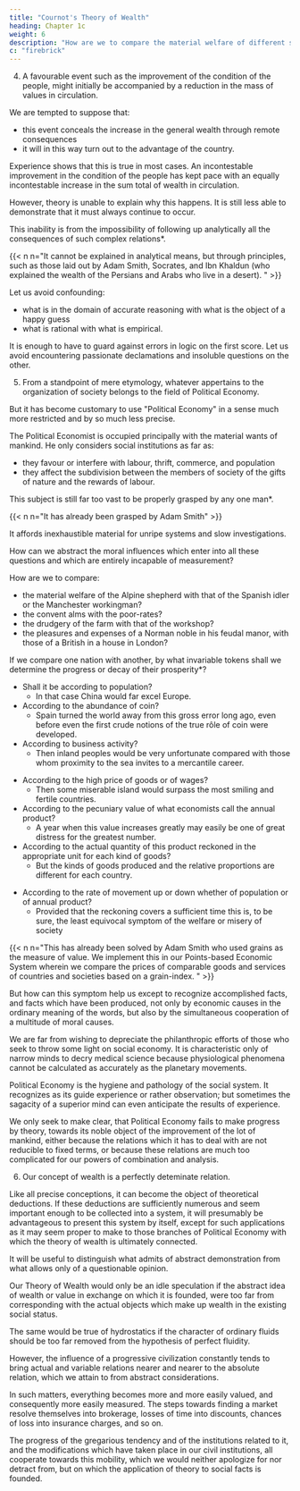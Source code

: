```yaml
---
title: "Cournot's Theory of Wealth"
heading: Chapter 1c
weight: 6
description: "How are we to compare the material welfare of different societies?"
c: "firebrick"
---
```


<!-- (for what other basis can be taken to estimate utility?) -->



4. A favourable event such as the improvement of the condition of the people, might initially be accompanied by a reduction in the mass of values in circulation. 

We are tempted to suppose that:
- this event conceals the increase in the general wealth through remote consequences
- it will in this way turn out to the advantage of the country. 

<!-- the majority of its inhabitants , has nevertheless for its first effect the diminution of , we are  -->

Experience shows that this is true in most cases. An incontestable improvement in the condition of the people has kept pace with an equally incontestable increase in the sum total of wealth in circulation. 

However, theory is unable to explain why this happens. It is still less able to demonstrate that it must always continue to occur. 

This inability is from the impossibility of following up analytically all the consequences of such complex relations*.

{{< n n="It cannot be explained in analytical means, but through principles, such as those laid out by Adam Smith, Socrates, and Ibn Khaldun (who explained the wealth of the Persians and Arabs who live in a desert). " >}}



Let us avoid confounding:
- what is in the domain of accurate reasoning with what is the object of a happy guess 
- what is rational with what is empirical.

It is enough to have to guard against errors in logic on the first score. Let us avoid encountering passionate declamations and insoluble questions on the other.


5. From a standpoint of mere etymology, whatever appertains to the organization of society belongs to the field of Political Economy.

But it has become customary to use "Political Economy" in a sense much more restricted and by so much less precise. 

The Political Economist is occupied principally with the material wants of mankind. He only considers social institutions as far as:
- they favour or interfere with labour, thrift, commerce, and population
- they affect the subdivision between the members of society of the gifts of nature and the rewards of labour.

This subject is still far too vast to be properly grasped by any one man*. 

{{< n n="It has already been grasped by Adam Smith" >}}


It affords inexhaustible material for unripe systems and slow investigations. 

How can we abstract the moral influences which enter into all these questions and which are entirely incapable of measurement? 

How are we to compare:
- the material welfare of the Alpine shepherd with that of the Spanish idler or the Manchester workingman?
- the convent alms with the poor-rates?
- the drudgery of the farm with that of the workshop?
- the pleasures and expenses of a Norman noble in his feudal manor, with those of a British in a house in London?

If we compare one nation with another, by what invariable tokens shall we determine the progress or decay of their prosperity*? 
- Shall it be according to population? 
  - In that case China would far excel Europe. 
- According to the abundance of coin? 
  - Spain turned the world away from this gross error long ago, even before even the first crude notions of the true rôle of coin were developed. 
- According to business activity? 
  - Then inland peoples would be very unfortunate compared with those whom proximity to the sea invites to a mercantile career. 
<!-- mistress of the Peruvian mines, -->
- According to the high price of goods or of wages? 
  - Then some miserable island would surpass the most smiling and fertile countries. 
- According to the pecuniary value of what economists call the annual product? 
  - A year when this value increases greatly may easily be one of great distress for the greatest number. 
- According to the actual quantity of this product reckoned in the appropriate unit for each kind of goods? 
  - But the kinds of goods produced and the relative proportions are different for each country. 
<!-- How can comparisons be made in this respect?  -->
- According to the rate of movement up or down whether of population or of annual product? 
  - Provided that the reckoning covers a sufficient time this is, to be sure, the least equivocal symptom of the welfare or misery of society

{{< n n="This has already been solved by Adam Smith who used grains as the measure of value. We implement this in our Points-based Economic System wherein we compare the prices of comparable goods and services  of countries and societies based on a grain-index. " >}}


But how can this symptom help us except to recognize accomplished facts, and facts which have been produced, not only by economic causes in the ordinary meaning of the words, but also by the simultaneous cooperation of a multitude of moral causes.

We are far from wishing to depreciate the philanthropic efforts of those who seek to throw some light on social economy. It is characteristic only of narrow minds to decry medical science because physiological phenomena cannot be calculated as accurately as the planetary movements. 

Political Economy is the hygiene and pathology of the social system. It recognizes as its guide experience or rather observation; but sometimes the sagacity of a superior mind can even anticipate the results of experience.

We only seek to make clear, that Political Economy fails to make progress by theory, towards its noble object of the improvement of the lot of mankind, either because the relations which it has to deal with are not reducible to fixed terms, or because these relations are much too complicated for our powers of combination and analysis.


6. Our concept of wealth is a perfectly deteminate relation. 

Like all precise conceptions, it can become the object of theoretical deductions. If these deductions are sufficiently numerous and seem important enough to be collected into a system, it will presumably be advantageous to present this system by itself, except for such applications as it may seem proper to make to those branches of Political Economy with which the theory of wealth is ultimately connected. 

It will be useful to distinguish what admits of abstract demonstration from what allows only of a questionable opinion.

Our Theory of Wealth would only be an idle speculation if the abstract idea of wealth or value in exchange on which it is founded, were too far from corresponding with the actual objects which make up wealth in the existing social status. 

The same would be true of hydrostatics if the character of ordinary fluids should be too far removed from the hypothesis of perfect fluidity. 

However, the influence of a progressive civilization constantly tends to bring actual and variable relations nearer and nearer to the absolute relation, which we attain to from abstract considerations. 

In such matters, everything becomes more and more easily valued, and consequently more easily measured. The steps towards finding a market resolve themselves into brokerage, losses of time into discounts, chances of loss into insurance charges, and so on. 

The progress of the gregarious tendency and of the institutions related to it, and the modifications which have taken place in our civil institutions, all cooperate towards this mobility, which we would neither apologize for nor detract from, but on which the application of theory to social facts is founded.

